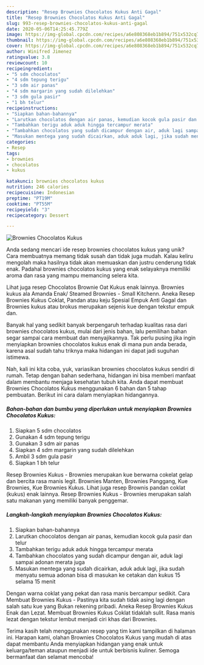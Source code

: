 ```yaml
---
description: "Resep Brownies Chocolatos Kukus Anti Gagal"
title: "Resep Brownies Chocolatos Kukus Anti Gagal"
slug: 993-resep-brownies-chocolatos-kukus-anti-gagal
date: 2020-05-06T14:25:45.779Z
image: https://img-global.cpcdn.com/recipes/a6e808368eb1b894/751x532cq70/brownies-chocolatos-kukus-foto-resep-utama.jpg
thumbnail: https://img-global.cpcdn.com/recipes/a6e808368eb1b894/751x532cq70/brownies-chocolatos-kukus-foto-resep-utama.jpg
cover: https://img-global.cpcdn.com/recipes/a6e808368eb1b894/751x532cq70/brownies-chocolatos-kukus-foto-resep-utama.jpg
author: Winifred Jimenez
ratingvalue: 3.8
reviewcount: 10
recipeingredient:
- "5 sdm chocolatos"
- "4 sdm tepung terigu"
- "3 sdm air panas"
- "4 sdm margarin yang sudah dilelehkan"
- "3 sdm gula pasir"
- "1 bh telur"
recipeinstructions:
- "Siapkan bahan-bahannya"
- "Larutkan chocolatos dengan air panas, kemudian kocok gula pasir dan telur"
- "Tambahkan terigu aduk aduk hingga tercampur merata"
- "Tambahkan chocolatos yang sudah dicampur dengan air, aduk lagi sampai adonan merata juga"
- "Masukan mentega yang sudah dicairkan, aduk aduk lagi, jika sudah menyatu semua adonan bisa di masukan ke cetakan dan kukus 15 selama 15 menit"
categories:
- Resep
tags:
- brownies
- chocolatos
- kukus

katakunci: brownies chocolatos kukus 
nutrition: 246 calories
recipecuisine: Indonesian
preptime: "PT19M"
cooktime: "PT55M"
recipeyield: "3"
recipecategory: Dessert

---
```



![Brownies Chocolatos Kukus](https://img-global.cpcdn.com/recipes/a6e808368eb1b894/751x532cq70/brownies-chocolatos-kukus-foto-resep-utama.jpg)

Anda sedang mencari ide resep brownies chocolatos kukus yang unik? Cara membuatnya memang tidak susah dan tidak juga mudah. Kalau keliru mengolah maka hasilnya tidak akan memuaskan dan justru cenderung tidak enak. Padahal brownies chocolatos kukus yang enak selayaknya memiliki aroma dan rasa yang mampu memancing selera kita.

Lihat juga resep Chocolatos Brownie Oat Kukus enak lainnya. Brownies kukus ala Amanda Enak/ Steamed Brownies - Small Kitchenn. Aneka Resep Brownies Kukus Coklat, Pandan atau keju Spesial Empuk Anti Gagal dan Brownies kukus atau brokus merupakan sejenis kue dengan tekstur empuk dan.

Banyak hal yang sedikit banyak berpengaruh terhadap kualitas rasa dari brownies chocolatos kukus, mulai dari jenis bahan, lalu pemilihan bahan segar sampai cara membuat dan menyajikannya. Tak perlu pusing jika ingin menyiapkan brownies chocolatos kukus enak di mana pun anda berada, karena asal sudah tahu triknya maka hidangan ini dapat jadi suguhan istimewa.


Nah, kali ini kita coba, yuk, variasikan brownies chocolatos kukus sendiri di rumah. Tetap dengan bahan sederhana, hidangan ini bisa memberi manfaat dalam membantu menjaga kesehatan tubuh kita. Anda dapat membuat Brownies Chocolatos Kukus menggunakan 6 bahan dan 5 tahap pembuatan. Berikut ini cara dalam menyiapkan hidangannya.

<!--inarticleads1-->

##### Bahan-bahan dan bumbu yang diperlukan untuk menyiapkan Brownies Chocolatos Kukus:

1. Siapkan 5 sdm chocolatos
1. Gunakan 4 sdm tepung terigu
1. Gunakan 3 sdm air panas
1. Siapkan 4 sdm margarin yang sudah dilelehkan
1. Ambil 3 sdm gula pasir
1. Siapkan 1 bh telur


Resep Brownies Kukus - Brownies merupakan kue berwarna cokelat gelap dan bercita rasa manis legit. Brownies Manten, Brownies Panggang, Kue Brownies, Kue Brownies Kukus. Lihat juga resep Brownis pandan coklat (kukus) enak lainnya. Resep Brownies Kukus - Brownies merupakan salah satu makanan yang memiliki banyak penggemar. 

<!--inarticleads2-->

##### Langkah-langkah menyiapkan Brownies Chocolatos Kukus:

1. Siapkan bahan-bahannya
1. Larutkan chocolatos dengan air panas, kemudian kocok gula pasir dan telur
1. Tambahkan terigu aduk aduk hingga tercampur merata
1. Tambahkan chocolatos yang sudah dicampur dengan air, aduk lagi sampai adonan merata juga
1. Masukan mentega yang sudah dicairkan, aduk aduk lagi, jika sudah menyatu semua adonan bisa di masukan ke cetakan dan kukus 15 selama 15 menit


Dengan warna coklat yang pekat dan rasa manis bercampur sedikit. Cara Membuat Brownies Kukus - Pastinya kita sudah tidak asing lagi dengan salah satu kue yang Bukan rekening pribadi. Aneka Resep Brownies Kukus Enak dan Lezat. Membuat Brownies Kukus Coklat tidaklah sulit. Rasa manis lezat dengan tekstur lembut menjadi ciri khas dari Brownies. 

Terima kasih telah menggunakan resep yang tim kami tampilkan di halaman ini. Harapan kami, olahan Brownies Chocolatos Kukus yang mudah di atas dapat membantu Anda menyiapkan hidangan yang enak untuk keluarga/teman ataupun menjadi ide untuk berbisnis kuliner. Semoga bermanfaat dan selamat mencoba!
